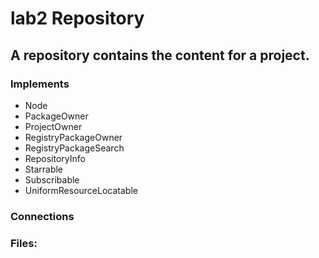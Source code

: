 # lab2 Repository
## A repository contains the content for a project.
### Implements
- Node
- PackageOwner
- ProjectOwner
- RegistryPackageOwner
- RegistryPackageSearch
- RepositoryInfo
- Starrable
- Subscribable
- UniformResourceLocatable
### Connections
### Files:
